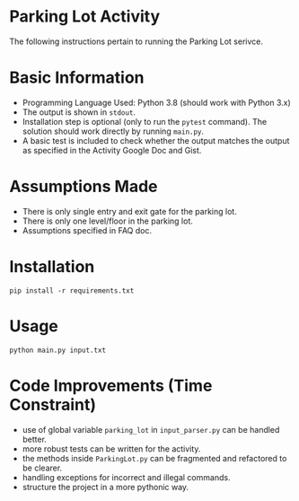 # Parking Lot Activity
The following instructions pertain to running the Parking Lot serivce.

# Basic Information
- Programming Language Used: Python 3.8 (should work with Python 3.x)
- The output is shown in `stdout`.
- Installation step is optional (only to run the `pytest` command). The solution should work directly by running `main.py`. 
- A basic test is included to check whether the output matches the output as specified in the Activity Google Doc and Gist. 

# Assumptions Made
- There is only single entry and exit gate for the parking lot. 
- There is only one level/floor in the parking lot. 
- Assumptions specified in FAQ doc.

# Installation
`
pip install -r requirements.txt
`

# Usage
`
python main.py input.txt
`

# Code Improvements (Time Constraint)
- use of global variable `parking_lot` in `input_parser.py` can be handled better. 
- more robust tests can be written for the activity. 
- the methods inside `ParkingLot.py` can be fragmented and refactored to be clearer. 
- handling exceptions for incorrect and illegal commands. 
- structure the project in a more pythonic way.
